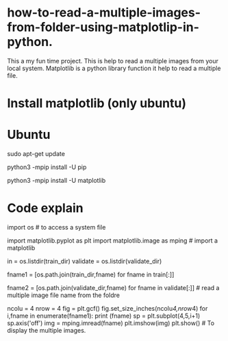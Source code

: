 # how-to-read-a-multiple-images-from-folder-using-matplotlip-in-python.

This a my fun time project. This is help to read a multiple images from your local system. Matplotlib is a python library function it help to read a multiple file. 

# Install matplotlib (only ubuntu)

  # Ubuntu
  
  sudo apt-get update
  
  python3 -mpip install -U pip
  
  python3 -mpip install -U matplotlib  


# Code explain

import os # to access a system file


import matplotlib.pyplot as plt
import matplotlib.image as mping      # import a matplotlib



in = os.listdir(train_dir)
validate = os.listdir(validate_dir)

fname1 = [os.path.join(train_dir,fname)
        for fname in train[:]]

fname2 = [os.path.join(validate_dir,fname)
        for fname in validate[:]]             # read a multiple image file name from the foldre
        
        

ncolu = 4
nrow = 4
fig = plt.gcf()
fig.set_size_inches(ncolu*4,nrow*4)
for i,fname in enumerate(fname1):
    print (fname)
    sp = plt.subplot(4,5,i+1)
    sp.axis('off')
    img = mping.imread(fname)
    plt.imshow(img)
plt.show()                                # To display the multiple images.
